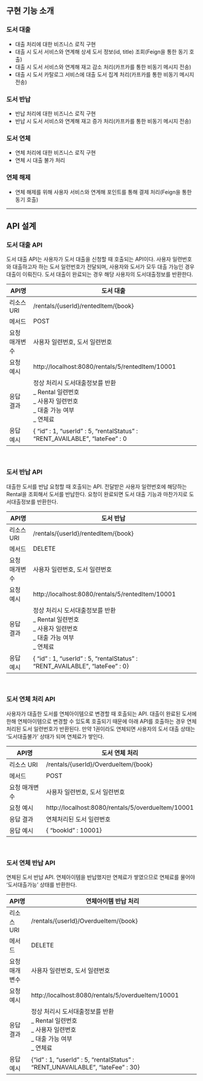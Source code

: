 ## **구현 기능 소개**

### 도서 대출

- 대출 처리에 대한 비즈니스 로직 구현
- 대출 시 도서 서비스와 연계해 상세 도서 정보(id, title) 조회(Feign을 통한 동기 호출)
- 대출 시 도서 서비스와 연계해 재고 감소 처리(카프카를 통한 비동기 메시지 전송)
- 대출 시 도서 카탈로그 서비스에 대출 도서 집계 처리(카프카를 통한 비동기 메시지 전송)

### 도서 반납

- 반납 처리에 대한 비즈니스 로직 구현
- 반납 시 도서 서비스와 연계해 재고 증가 처리(카프카를 통한 비동기 메시지 전송)

### 도서 연체

- 연체 처리에 대한 비즈니스 로직 구현
- 연체 시 대출 불가 처리

### 연체 해제

- 연체 해제를 위해 사용자 서비스와 연계해 포인트를 통해 결제 처리(Feign을 통한 동기 호출)

---

## API 설계

### 도서 대출 API

도서 대출 API는 사용자가 도서 대출을 신청할 때 호출되는 API이다. 사용자 일련번호와 대출하고자 하는 도서 일련번호가 전달되며, 사용자와 도서가 모두 대출 가능인 경우 대출이 이뤄진다. 도서 대출이 완료되는 경우 해당 사용자의 도서대출정보를 반환한다.

| API명         | 도서 대출                                                                                                      |
| ------------- | -------------------------------------------------------------------------------------------------------------- |
| 리소스 URI    | /rentals/{userId}/rentedItem/{book}                                                                            |
| 메서드        | POST                                                                                                           |
| 요청 매개변수 | 사용자 일련번호, 도서 일련번호                                                                                 |
| 요청 예시     | http://localhost:8080/rentals/5/rentedItem/10001                                                               |
| 응답 결과     | 정상 처리시 도서대출정보를 반환 <br>_ Rental 일련번호 <br>_ 사용자 일련번호 <br>_ 대출 가능 여부 <br> _ 연체료 |
| 응답 예시     | { “id” : 1, “userId” : 5, “rentalStatus” : “RENT_AVAILABLE”, “lateFee” : 0                                     |

<br>

### 도서 반납 API

대출한 도서를 반납 요청할 때 호출되는 API. 전달받은 사용자 일련번호에 해당하는 Rental을 조회해서 도서를 반납한다. 요청이 완료되면 도서 대출 기능과 마찬가지로 도서대출정보를 반환한다.

| API명         | 도서 반납                                                                                                 |
| ------------- | --------------------------------------------------------------------------------------------------------- |
| 리소스 URI    | /rentals/{userId}/rentedItem/{book}                                                                       |
| 메서드        | DELETE                                                                                                    |
| 요청 매개변수 | 사용자 일련번호, 도서 일련번호                                                                            |
| 요청 예시     | http://localhost:8080/rentals/5/rentedItem/10001                                                          |
| 응답 결과     | 정상 처리시 도서대출정보를 반환<br>_ Rental 일련번호<br>_ 사용자 일련번호<br>_ 대출 가능 여부<br>_ 연체료 |
| 응답 예시     | { “id” : 1, “userId” : 5, “rentalStatus” : “RENT_AVAILABLE”, “lateFee” : 0}                               |

<br>

### 도서 연체 처리 API

사용자가 대출한 도서를 연체아이템으로 변경할 때 호출되는 API. 대출이 완료된 도서에 한해 연체아이템으로 변경할 수 있도록 호출되기 때문에 아래 API를 호출하는 경우 연체 처리된 도서 일련번호가 반환된다. 만약 1권이라도 연체되면 사용자의 도서 대출 상태는 ‘도서대출불가’ 상태가 되며 연체료가 쌓인다.

| API명         | 도서 연체 처리                                    |
| ------------- | ------------------------------------------------- |
| 리소스 URI    | /rentals/{userId}/OverdueItem/{book}              |
| 메서드        | POST                                              |
| 요청 매개변수 | 사용자 일련번호, 도서 일련번호                    |
| 요청 예시     | http://localhost:8080/rentals/5/overdueItem/10001 |
| 응답 결과     | 연체처리된 도서 일련번호                          |
| 응답 예시     | { “bookId” : 10001}                               |

<br>

### 도서 연체 반납 API

연체된 도서 반납 API. 연체아이템을 반납했지만 연체료가 쌓였으므로 연체료를 물어야 ‘도서대출가능’ 상태를 반환한다.

| API명         | 연체아이템 반납 처리                                                                                      |
| ------------- | --------------------------------------------------------------------------------------------------------- |
| 리소스 URI    | /rentals/{userId}/OverdueItem/{book}                                                                      |
| 메서드        | DELETE                                                                                                    |
| 요청 매개변수 | 사용자 일련번호, 도서 일련번호                                                                            |
| 요청 예시     | http://localhost:8080/rentals/5/overdueItem/10001                                                         |
| 응답 결과     | 정상 처리시 도서대출정보를 반환<br>_ Rental 일련번호<br>_ 사용자 일련번호<br>_ 대출 가능 여부<br>_ 연체료 |
| 응답 예시     | {“id” : 1, “userId” : 5, “rentalStatus” : “RENT_UNAVAILABLE”, “lateFee” : 30}                             |
